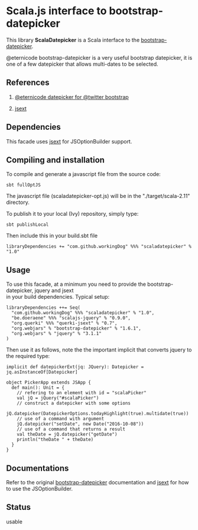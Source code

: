 # Scala.js interface to bootstrap-datepicker

This library **ScalaDatepicker** is a Scala interface to the [bootstrap-datepicker](https://github.com/eternicode/bootstrap-datepicker).

@eternicode bootstrap-datepicker is a very useful bootstrap datepicker, it is one of a few datepicker that allows multi-dates to be selected.

## References
 
1) [@eternicode datepicker for @twitter bootstrap](https://github.com/eternicode/bootstrap-datepicker)

2) [jsext](https://github.com/jducoeur/jsext)

## Dependencies

This facade uses [jsext](https://github.com/jducoeur/jsext) for JSOptionBuilder support.

## Compiling and installation 

To compile and generate a javascript file from the source code:

    sbt fullOptJS 

The javascript file (scaladatepicker-opt.js) will be in the "./target/scala-2.11" directory.

To publish it to your local (Ivy) repository, simply type:

    sbt publishLocal
    
Then include this in your build.sbt file

    libraryDependencies += "com.github.workingDog" %%% "scaladatepicker" % "1.0"

## Usage

To use this facade, at a minimum you need to provide the bootstrap-datepicker, jquery and jsext  
in your build dependencies. Typical setup:

    libraryDependencies ++= Seq(
      "com.github.workingDog" %%% "scaladatepicker" % "1.0",
      "be.doeraene" %%% "scalajs-jquery" % "0.9.0",
      "org.querki" %%% "querki-jsext" % "0.7",
      "org.webjars" % "bootstrap-datepicker" % "1.6.1",   
      "org.webjars" % "jquery" % "3.1.1"      
    )

Then use it as follows, note the the important implicit that converts jquery to the required type: 

    implicit def datepickerExt(jq: JQuery): Datepicker = jq.asInstanceOf[Datepicker]

    object PickerApp extends JSApp {
      def main(): Unit = {
        // refering to an element with id = "scalaPicker"
        val jQ = jQuery("#scalaPicker")
        // construct a datepicker with some options
        jQ.datepicker(DatepickerOptions.todayHighlight(true).multidate(true))
        // use of a command with argument
        jQ.datepicker("setDate", new Date("2016-10-08"))
        // use of a command that returns a result
        val theDate = jQ.datepicker("getDate")
        println("theDate " + theDate)
      }
    }

## Documentations

Refer to the original [bootstrap-datepicker](https://bootstrap-datepicker.readthedocs.io/en/stable/) documentation and 
[jsext](https://github.com/jducoeur/jsext) for how to use the JSOptionBuilder.

## Status

usable

